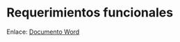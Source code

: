 # Requerimientos funcionales

Enlace: [Documento Word](https://alumnosuady-my.sharepoint.com/:w:/g/personal/a20216872_alumnos_uady_mx/EVTQhlcVDd1HseB688rp4AUBmZC5NXp3PVGSpatY5QQctQ?e=hPLxdP)
